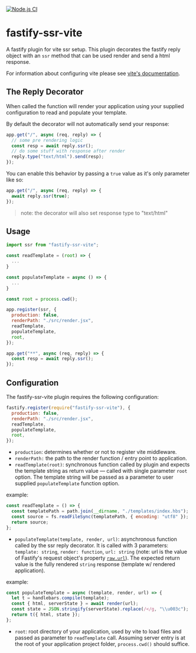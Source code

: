 [![Node.js CI](https://github.com/nineohnine/fastify-ssr-vite/actions/workflows/ci.yml/badge.svg?branch=master)](https://github.com/nineohnine/fastify-ssr-vite/actions/workflows/ci.yml)

# fastify-ssr-vite

A fastify plugin for vite ssr setup. This plugin decorates the fastify reply object with an `ssr` method that can be used render and send a html response.

For information about configuring vite please see [vite's documentation](https://vitejs.dev/).

## The Reply Decorator

When called the function will render your application using your supplied configuration to read and populate your template.

By default the decorator will not automatically send your response:

```js
app.get("/", async (req, reply) => {
  // some pre rendering logic
  const resp = await reply.ssr();
  // do some stuff with response after render
  reply.type("text/html").send(resp);
});
```

You can enable this behavior by passing a `true` value as it's only parameter like so:

```js
app.get("/", async (req, reply) => {
  await reply.ssr(true);
});
```

> note: the decorator will also set response type to "text/html"

## Usage

```js
import ssr from "fastify-ssr-vite";

const readTemplate = (root) => {
  ...
}

const populateTemplate = async () => {
  ...
}

const root = process.cwd();

app.register(ssr, {
  production: false,
  renderPath: "./src/render.jsx",
  readTemplate,
  populateTemplate,
  root,
});

app.get("**", async (req, reply) => {
  const resp = await reply.ssr();
});
```

## Configuration

The fastify-ssr-vite plugin requires the following configuration:

```js
fastify.register(require("fastify-ssr-vite"), {
  production: false,
  renderPath: "./src/render.jsx",
  readTemplate,
  populateTemplate,
  root,
});
```

- `production`: determines whether or not to register vite middleware.
- `renderPath:` the path to the render function / entry point to application.
- `readTemplate(root)`: synchronous function called by plugin and expects the template string as return value — called with single parameter `root` option. The template string will be passed as a parameter to user supplied `populateTemplate` function option.

example:

```js
const readTemplate = () => {
  const templatePath = path.join(__dirname, "./templates/index.hbs");
  const source = fs.readFileSync(templatePath, { encoding: "utf8" });
  return source;
};
```

- `populateTemplate(template, render, url)`: asynchronous function called by the ssr reply decorator. It is called with 3 parameters: `template: string`, `render: function`, `url: string` (note: url is the value of Fastify's request object's property [`raw.url`]('https://www.fastify.io/docs/latest/Reference/Request/')). The expected return value is the fully rendered `string` response (template w/ rendered application).

example:

```js
const populateTemplate = async (template, render, url) => {
  let t = handlebars.compile(template);
  const { html, serverState } = await render(url);
  const state = JSON.stringify(serverState).replace(/</g, "\\u003c");
  return t({ html, state });
};
```

- `root`: root directory of your application, used by vite to load files and passed as parameter to `readTemplate` call. Assuming server entry is at the root of your application project folder, `process.cwd()` should suffice.
